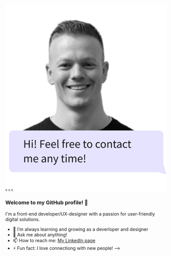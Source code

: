 ![image](https://github.com/Hyggesen/Hyggesen/blob/main/reachoutreadme.png)


### Welcome to my GitHub profile! 👋

I'm a front-end developer/UX-designer with a passion for user-friendly digital solutions.

- 🌱 I’m always learning and growing as a deverloper and designer
- 💬 Ask me about anything!
- 📫 How to reach me: [My LinkedIn page](https://www.linkedin.com/in/benjaminbruaroy/)
- ⚡ Fun fact: I love connectiong with new people!
-->
